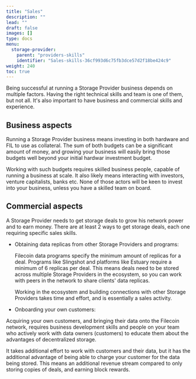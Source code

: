 ```yaml
---
title: "Sales"
description: ""
lead: ""
draft: false
images: []
type: docs
menu:
  storage-provider:
    parent: "providers-skills"
    identifier: "Sales-skills-36cf993d6c75fb3dce57d2f18be424c9"
weight: 240
toc: true
---
```


Being successful at running a Storage Provider business depends on multiple factors. Having the right technical skills and team is one of them, but not all. It's also important to have business and commercial skills and experience.

## Business aspects
Running a Storage Provider business means investing in both hardware and FIL to use as collateral. The sum of both budgets can be a significant amount of money, and growing your business will easily bring those budgets well beyond your initial hardwar investment budget.

Working with such budgets requires skilled business people, capable of running a business at scale. It also likely means interacting with investors, venture capitalists, banks etc. None of those actors will be keen to invest into your business, unless you have a skilled team on board.

## Commercial aspects
A Storage Provider needs to get storage deals to grow his network power and to earn money. There are at least 2 ways to get storage deals, each one requiring specific sales skills.

- Obtaining data replicas from other Storage Providers and programs:

  Filecoin data programs specify the minimum amount of replicas for a deal. Programs like Slingshot and platforms like Estuary require a minimum of 6 replicas per deal. This means deals need to be stored across multiple Storage Providers in the ecosystem, so you can work with peers in the network to share clients' data replicas.

  Working in the ecosystem and building connections with other Storage Providers takes time and effort, and is essentially a sales activity.

- Onboarding your own customers:

Acquiring your own customers, and bringing their data onto the Filecoin network, requires business development skills and people on your team who actively work with data owners (customers) to educate them about the advantages of decentralized storage.
  
  It takes additional effort to work with customers and their data, but it has the additional advantage of being able to charge your customer for the data being stored. This means an additional revenue stream compared to only storing copies of deals, and earning block rewards.
  

